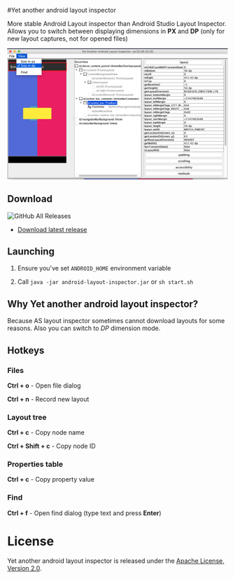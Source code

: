 #Yet another android layout inspector

More stable Android Layout inspector than Android Studio Layout Inspector.
Allows you to switch between displaying dimensions in **PX** and **DP** (only for new layout captures, not for opened files)

![preview](assets/preview.png)

## Download
![GitHub All Releases](https://img.shields.io/github/downloads/Grigory-Rylov/android-layout-inspector/total?color=%234caf50&style=for-the-badge)  
- [Download latest release](https://github.com/Grigory-Rylov/android-layout-inspector/releases)

## Launching
1) Ensure you've set `ANDROID_HOME` environment variable

2) Call `java -jar android-layout-inspector.jar` or `sh start.sh`

## Why Yet another android layout inspector?
Because AS layout inspector sometimes cannot download layouts for some reasons.
Also you can switch to *DP* dimension mode.

## Hotkeys
### Files
**Ctrl + o** - Open file dialog

**Ctrl + n** - Record new layout

### Layout tree
**Ctrl + c** - Copy node name

**Ctrl + Shift + c** - Copy node ID

### Properties table
**Ctrl + c** - Copy property value

### Find
**Ctrl + f** - Open find dialog (type text and press **Enter**)

# License

Yet another android layout inspector is released under the [Apache License, Version 2.0](LICENSE.txt).
